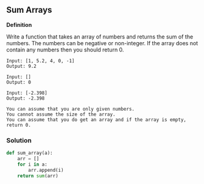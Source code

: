 ## Sum Arrays

**Definition**

Write a function that takes an array of numbers and returns the sum of the numbers. The numbers can be negative or non-integer. If the array does not contain any numbers then you should return 0.

``` Examples
Input: [1, 5.2, 4, 0, -1]
Output: 9.2

Input: []
Output: 0

Input: [-2.398]
Output: -2.398
```

``` Assumptions
You can assume that you are only given numbers.
You cannot assume the size of the array.
You can assume that you do get an array and if the array is empty, return 0.
```

### Solution

```python
def sum_array(a):
    arr = []
    for i in a:
        arr.append(i)
    return sum(arr)
```
        
